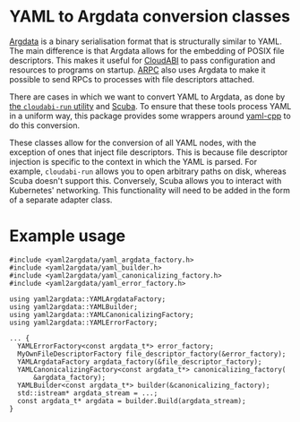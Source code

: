 # YAML to Argdata conversion classes

[Argdata](https://github.com/NuxiNL/argdata) is a binary serialisation
format that is structurally similar to YAML. The main difference is that
Argdata allows for the embedding of POSIX file descriptors. This makes
it useful for [CloudABI](https://nuxi.nl/cloudabi/) to pass
configuration and resources to programs on startup.
[ARPC](https://github.com/NuxiNL/arpc) also uses Argdata to make it
possible to send RPCs to processes with file descriptors attached.

There are cases in which we want to convert YAML to Argdata, as done by
[the `cloudabi-run` utility](https://github.com/NuxiNL/cloudabi-utils)
and [Scuba](https://github.com/NuxiNL/scuba). To ensure that these tools
process YAML in a uniform way, this package provides some wrappers
around [yaml-cpp](https://github.com/jbeder/yaml-cpp) to do this
conversion.

These classes allow for the conversion of all YAML nodes, with the
exception of ones that inject file descriptors. This is because file
descriptor injection is specific to the context in which the YAML is
parsed. For example, `cloudabi-run` allows you to open arbitrary paths
on disk, whereas Scuba doesn't support this. Conversely, Scuba allows
you to interact with Kubernetes' networking. This functionality will
need to be added in the form of a separate adapter class.

# Example usage

```
#include <yaml2argdata/yaml_argdata_factory.h>
#include <yaml2argdata/yaml_builder.h>
#include <yaml2argdata/yaml_canonicalizing_factory.h>
#include <yaml2argdata/yaml_error_factory.h>

using yaml2argdata::YAMLArgdataFactory;
using yaml2argdata::YAMLBuilder;
using yaml2argdata::YAMLCanonicalizingFactory;
using yaml2argdata::YAMLErrorFactory;

... {
  YAMLErrorFactory<const argdata_t*> error_factory;
  MyOwnFileDescriptorFactory file_descriptor_factory(&error_factory);
  YAMLArgdataFactory argdata_factory(&file_descriptor_factory);
  YAMLCanonicalizingFactory<const argdata_t*> canonicalizing_factory(
      &argdata_factory);
  YAMLBuilder<const argdata_t*> builder(&canonicalizing_factory);
  std::istream* argdata_stream = ...;
  const argdata_t* argdata = builder.Build(argdata_stream);
}
```
